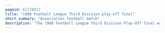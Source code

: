 ```yaml
---
pageid: 61178022
title: "1988 Football League Third Division play-off final"
short_summary: "Association football match"
description: "The 1988 Football League third Division Play-Off final was an Association Football Match contested by Walsall and bristol City over two Legs on may 25 and 28 1988 and then replay on may 30 1988 to determine which Club would play in the second Division the Following Season. Walsall finished third in the third Division while bristol City finished fifth. They were joined in the Play-Offs by fourth placed notts County and Sheffield united who finished in 21st Place in the Division above. Walsall defeated notts County in their semi-final while bristol City defeated Sheffield united in the other."
---
```

